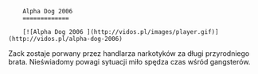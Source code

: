 
        Alpha Dog 2006 
        =============
        
        [![Alpha Dog 2006 ](http://vidos.pl/images/player.gif)](http://vidos.pl/alpha-dog-2006)
        
        
 Zack zostaje porwany przez handlarza narkotyków za długi przyrodniego brata. Nieświadomy powagi sytuacji miło spędza czas wśród gangsterów.
    